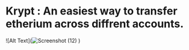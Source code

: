 # Krypt : An easiest way to transfer etherium across diffrent accounts.


![Alt Text](![Screenshot (12)](https://github.com/YashKabra11/Krypt/assets/108120563/1bd84d7f-1c9d-4e67-9b53-3a7d0123babf)
)

